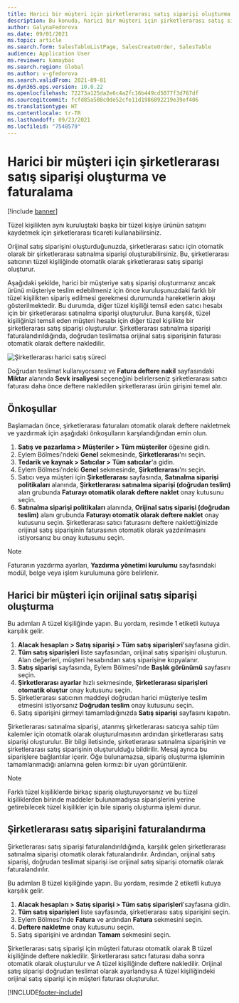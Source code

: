 ```yaml
---
title: Harici bir müşteri için şirketlerarası satış siparişi oluşturma ve faturalama
description: Bu konuda, harici bir müşteri için şirketlerarası satış siparişinin nasıl oluşturulduğu ve faturalandırıldığı açıklanmaktadır
author: GalynaFedorova
ms.date: 09/01/2021
ms.topic: article
ms.search.form: SalesTableListPage, SalesCreateOrder, SalesTable
audience: Application User
ms.reviewer: kamaybac
ms.search.region: Global
ms.author: v-gfedorova
ms.search.validFrom: 2021-09-01
ms.dyn365.ops.version: 10.0.22
ms.openlocfilehash: 72273a125da2e6c4a2fc16b449cd5077f3d767df
ms.sourcegitcommit: fcfd85a508c0de52cfe11d1986892219e39ef406
ms.translationtype: HT
ms.contentlocale: tr-TR
ms.lasthandoff: 09/23/2021
ms.locfileid: "7548579"
---
```

# <a name="create-and-invoice-an-intercompany-sales-order-for-an-external-customer"></a>Harici bir müşteri için şirketlerarası satış siparişi oluşturma ve faturalama

[!include [banner](../../includes/banner.md)]

Tüzel kişilikten aynı kuruluştaki başka bir tüzel kişiye ürünün satışını kaydetmek için şirketlerarası ticareti kullanabilirsiniz.

Orijinal satış siparişini oluşturduğunuzda, şirketlerarası satıcı için otomatik olarak bir şirketlerarası satınalma siparişi oluşturabilirsiniz. Bu, şirketlerarası satıcının tüzel kişiliğinde otomatik olarak şirketlerarası satış siparişi oluşturur.

Aşağıdaki şekilde, harici bir müşteriye satış siparişi oluşturmanız ancak ürünü müşteriye teslim edebilmeniz için önce kuruluşunuzdaki farklı bir tüzel kişilikten sipariş edilmesi gerekmesi durumunda hareketlerin akışı gösterilmektedir. Bu durumda, diğer tüzel kişiliği temsil eden satıcı hesabı için bir şirketlerarası satınalma siparişi oluşturulur. Buna karşılık, tüzel kişiliğinizi temsil eden müşteri hesabı için diğer tüzel kişilikte bir şirketlerarası satış siparişi oluşturulur. Şirketlerarası satınalma siparişi faturalandırıldığında, doğrudan teslimatsa orijinal satış siparişinin faturası otomatik olarak deftere nakledilir.

![Şirketlerarası harici satış süreci](media/intercompanyexternalsalesprocess.png)

Doğrudan teslimat kullanıyorsanız ve **Fatura deftere nakil** sayfasındaki **Miktar** alanında **Sevk irsaliyesi** seçeneğini belirlerseniz şirketlerarası satıcı faturası daha önce deftere nakledilen şirketlerarası ürün girişini temel alır.

## <a name="prerequisites"></a>Önkoşullar

Başlamadan önce, şirketlerarası faturaları otomatik olarak deftere nakletmek ve yazdırmak için aşağıdaki önkoşulların karşılandığından emin olun.

1. **Satış ve pazarlama \> Müşteriler \> Tüm müşteriler** öğesine gidin.
1. Eylem Bölmesi'ndeki **Genel** sekmesinde, **Şirketlerarası**'nı seçin.
1. **Tedarik ve kaynak \> Satıcılar \> Tüm satıcılar**'a gidin.
1. Eylem Bölmesi'ndeki **Genel** sekmesinde, **Şirketlerarası**'nı seçin.
1. Satıcı veya müşteri için **Şirketlerarası** sayfasında, **Satınalma siparişi politikaları** alanında, **Şirketlerarası satınalma siparişi (doğrudan teslim)** alan grubunda **Faturayı otomatik olarak deftere naklet** onay kutusunu seçin.
1. **Satınalma siparişi politikaları** alanında, **Orijinal satış siparişi (doğrudan teslim)** alanı grubunda **Faturayı otomatik olarak deftere naklet** onay kutusunu seçin. Şirketlerarası satıcı faturasını deftere naklettiğinizde orijinal satış siparişinin faturasının otomatik olarak yazdırılmasını istiyorsanız bu onay kutusunu seçin.

> [!NOTE]
> Faturanın yazdırma ayarları, **Yazdırma yönetimi kurulumu** sayfasındaki modül, belge veya işlem kurulumuna göre belirlenir.

## <a name="create-an-original-sales-order-for-an-external-customer"></a>Harici bir müşteri için orijinal satış siparişi oluşturma

Bu adımları A tüzel kişiliğinde yapın. Bu yordam, resimde 1 etiketli kutuya karşılık gelir.

1. **Alacak hesapları \> Satış siparişi \> Tüm satış siparişleri**'sayfasına gidin.
1. **Tüm satış siparişleri** liste sayfasından, orijinal satış siparişini oluşturun. Alan değerleri, müşteri hesabından satış siparişine kopyalanır.
1. **Satış siparişi** sayfasında, Eylem Bölmesi'nde **Başlık görünümü** sayfasını seçin.
1. **Şirketlerarası ayarlar** hızlı sekmesinde, **Şirketlerarası siparişleri otomatik oluştur** onay kutusunu seçin.
1. Şirketlerarası satıcının maddeyi doğrudan harici müşteriye teslim etmesini istiyorsanız **Doğrudan teslim** onay kutusunu seçin.
1. Satış siparişini girmeyi tamamladığınızda **Satış siparişi** sayfasını kapatın.

Şirketlerarası satınalma siparişi, atanmış şirketlerarası satıcıya sahip tüm kalemler için otomatik olarak oluşturulmasının ardından şirketlerarası satış siparişi oluşturulur. Bir bilgi iletisinde, şirketlerarası satınalma siparişinin ve şirketlerarası satış siparişinin oluşturulduğu bildirilir. Mesaj ayrıca bu siparişlere bağlantılar içerir. Öğe bulunamazsa, sipariş oluşturma işleminin tamamlanmadığı anlamına gelen kırmızı bir uyarı görüntülenir.

> [!NOTE]
> Farklı tüzel kişiliklerde birkaç sipariş oluşturuyorsanız ve bu tüzel kişiliklerden birinde maddeler bulunamadıysa siparişlerini yerine getirebilecek tüzel kişilikler için bile sipariş oluşturma işlemi durur.

## <a name="invoice-an-intercompany-sales-order"></a>Şirketlerarası satış siparişini faturalandırma

Şirketlerarası satış siparişi faturalandırıldığında, karşılık gelen şirketlerarası satınalma siparişi otomatik olarak faturalandırılır. Ardından, orijinal satış siparişi, doğrudan teslimat siparişi ise orijinal satış siparişi otomatik olarak faturalandırılır.

Bu adımları B tüzel kişiliğinde yapın. Bu yordam, resimde 2 etiketli kutuya karşılık gelir.

1. **Alacak hesapları \> Satış siparişi \> Tüm satış siparişleri**'sayfasına gidin.
1. **Tüm satış siparişleri** liste sayfasında, şirketlerarası satış siparişini seçin.
1. Eylem Bölmesi'nde **Fatura** ve ardından **Fatura** sekmesini seçin.
1. **Deftere nakletme** onay kutusunu seçin.
1. Satış siparişini ve ardından **Tamam** sekmesini seçin.

Şirketlerarası satış siparişi için müşteri faturası otomatik olarak B tüzel kişiliğinde deftere nakledilir. Şirketlerarası satıcı faturası daha sonra otomatik olarak oluşturulur ve A tüzel kişiliğinde deftere nakledilir. Orijinal satış siparişi doğrudan teslimat olarak ayarlandıysa A tüzel kişiliğindeki orijinal satış siparişi için müşteri faturası oluşturulur.

[!INCLUDE[footer-include](../../includes/footer-banner.md)]
